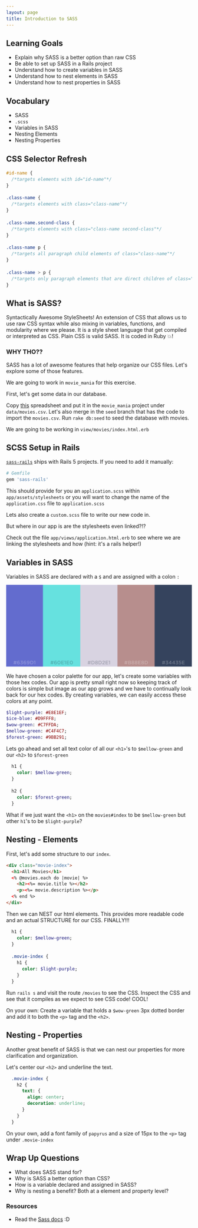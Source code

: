 ```yaml
---
layout: page
title: Introduction to SASS
---
```


## Learning Goals

* Explain why SASS is a better option than raw CSS
* Be able to set up SASS in a Rails project
* Understand how to create variables in SASS
* Understand how to nest elements in SASS
* Understand how to nest properties in SASS

## Vocabulary

* SASS
* `.scss`
* Variables in SASS
* Nesting Elements
* Nesting Properties

## CSS Selector Refresh

```css
#id-name {
  /*targets elements with id="id-name"*/
}

.class-name {
  /*targets elements with class="class-name"*/
}

.class-name.second-class {
  /*targets elements with class="class-name second-class"*/
}

.class-name p {
  /*targets all paragraph child elements of class="class-name"*/
}

.class-name > p {
  /*targets only paragraph elements that are direct children of class="class-name"*/
}
```

## What is SASS?

Syntactically Awesome StyleSheets! An extension of CSS that allows us to use raw CSS syntax while also mixing in variables, functions, and modularity where we please. It is a style sheet language that get compiled or interpreted as CSS. Plain CSS is valid SASS. It is coded in Ruby :boom:!

### WHY THO??

SASS has a lot of awesome features that help organize our CSS files. Let's explore some of those features.

We are going to work in `movie_mania` for this exercise.

First, let's get some data in our database.   

Copy [this](https://docs.google.com/spreadsheets/d/1z3riNNOpyVMOEeqjOEma5tq2xr7S8DysHYgbw0057sg/edit?usp=sharing) spreadsheet and put it in the `movie_mania` project under `data/movies.csv`. Let's also merge in the `seed` branch that has the code to import the `movies.csv`. Run `rake db:seed` to seed the database with movies.

We are going to be working in `view/movies/index.html.erb`

## SCSS Setup in Rails

[`sass-rails`](https://github.com/rails/sass-rails) ships with Rails 5 projects. If you need to add it manually:

```ruby
# Gemfile
gem 'sass-rails'
```

This should provide for you an `application.scss` within `app/assets/stylesheets` or you will want to change the name of the `application.css` file to `application.scss`

Lets also create a `custom.scss` file to write our new code in.

But where in our app is are the stylesheets even linked?!?

Check out the file `app/views/application.html.erb` to see where we are linking the stylesheets and how (hint: it's a rails helper!)

## Variables in SASS

Variables in SASS are declared with a `$` and are assigned with a colon `:`

![color palette](../misc/images/colorpalette.png)

We have chosen a color palette for our app, let's create some variables with those hex codes. Our app is pretty small right now so keeping track of colors is simple but image as our app grows and we have to continually look back for our hex codes. By creating variables, we can easily access these colors at any point.

```Sass
$light-purple: #E8E1EF;
$ice-blue: #D9FFF8;
$wow-green: #C7FFDA;
$mellow-green: #C4F4C7;
$forest-green: #9BB291;
```
Lets go ahead and set all text color of all our `<h1>`'s to `$mellow-green` and our `<h2>` to `$forest-green`

```SASS
  h1 {
    color: $mellow-green;
  }

  h2 {
    color: $forest-green;
  }
```

What if we just want the `<h1>` on the `movies#index` to be `$mellow-green` but other `h1`'s to be `$light-purple`?

## Nesting - Elements

First, let's add some structure to our `index`.

```html
<div class="movie-index">
  <h1>All Movies</h1>
  <% @movies.each do |movie| %>
    <h2><%= movie.title %></h2>
    <p><%= movie.description %></p>
  <% end %>
</div>
```

Then we can NEST our html elements. This provides more readable code and an actual STRUCTURE for our CSS. FINALLY!!!

```SASS
  h1 {
    color: $mellow-green;
  }

  .movie-index {
    h1 {
      color: $light-purple;
    }
  }
```

Run `rails s` and visit the route `/movies` to see the CSS. Inspect the CSS and see that it compiles as we expect to see CSS code! COOL!

On your own: Create a variable that holds a `$wow-green` 3px dotted border and add it to both the `<p>` tag and the `<h2>`.

## Nesting - Properties

Another great benefit of SASS is that we can nest our properties for more clarification and organization.

Let's center our `<h2>` and underline the text.

```SASS
  .movie-index {
    h2 {
      text: {
        align: center;
        decoration: underline;
      }
    }
  }
```

On your own, add a font family of `papyrus` and a size of 15px to the `<p>` tag under `.movie-index`

## Wrap Up Questions

* What does SASS stand for?
* Why is SASS a better option than CSS?
* How is a variable declared and assigned in SASS?
* Why is nesting a benefit? Both at a element and property level?

### Resources

* Read the [Sass docs](http://sass-lang.com/guide) :D

